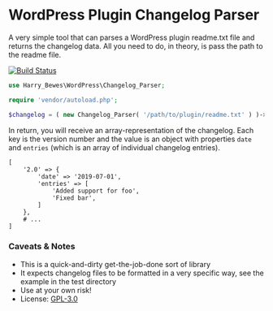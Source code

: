 # WordPress Plugin Changelog Parser

A very simple tool that can parses a WordPress plugin readme.txt file and returns the changelog data. All you need to 
do, in theory, is pass the path to the readme file.

[![Build Status](https://travis-ci.com/barryhughes/wp-plugin-changelog-parser.svg?branch=master)](https://travis-ci.com/barryhughes/wp-plugin-changelog-parser)

```php
use Harry_Bewes\WordPress\Changelog_Parser;

require 'vendor/autoload.php';

$changelog = ( new Changelog_Parser( '/path/to/plugin/readme.txt' ) )->get_changelog(); 
```

In return, you will receive an array-representation of the changelog. Each key is the version number and the value is an
object with properties `date` and `entries` (which is an array of individual changelog entries).

```
[
    '2.0' => {
        'date' => '2019-07-01',
        'entries' => [
            'Added support for foo',
            'Fixed bar',
        ]
    },
    # ...
]
```

### Caveats & Notes

* This is a quick-and-dirty get-the-job-done sort of library
* It expects changelog files to be formatted in a very specific way, see the example in the test directory
* Use at your own risk!
* License: [GPL-3.0](https://www.gnu.org/licenses/gpl-3.0.en.html)
